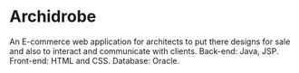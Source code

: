 # Archidrobe
An E-commerce web application for architects to put there designs for sale and also to interact and communicate with clients.
Back-end: Java, JSP.
Front-end: HTML and CSS.
Database: Oracle.
